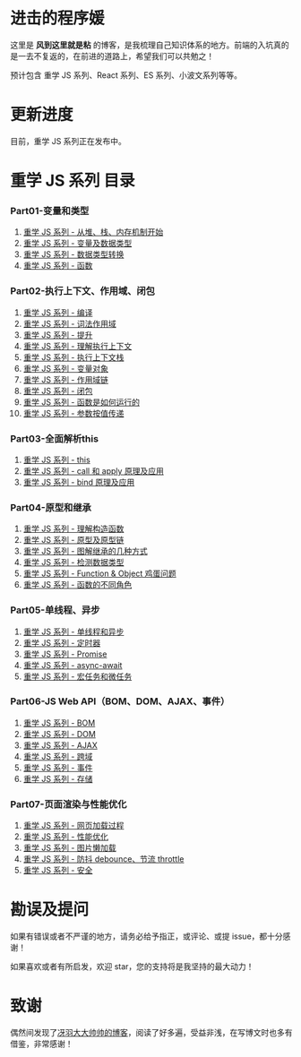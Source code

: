 # 进击的程序媛
这里是 **风到这里就是粘** 的博客，是我梳理自己知识体系的地方。前端的入坑真的是一去不复返的，在前进的道路上，希望我们可以共勉之！

预计包含 重学 JS 系列、React 系列、ES 系列、小波文系列等等。

# 更新进度
目前，重学 JS 系列正在发布中。

# 重学 JS 系列 目录
### Part01-变量和类型
1. [重学 JS 系列 - 从堆、栈、内存机制开始](https://github.com/okarin1/webfrontend-space/blob/master/articles/Part01-%E5%8F%98%E9%87%8F%E5%92%8C%E7%B1%BB%E5%9E%8B/01_%E4%BB%8E%E5%A0%86%E3%80%81%E6%A0%88%E3%80%81%E5%86%85%E5%AD%98%E6%9C%BA%E5%88%B6%E5%BC%80%E5%A7%8B.md)
2. [重学 JS 系列 - 变量及数据类型](https://github.com/okarin1/webfrontend-space/blob/master/articles/Part01-%E5%8F%98%E9%87%8F%E5%92%8C%E7%B1%BB%E5%9E%8B/02_%E5%8F%98%E9%87%8F%E5%8F%8A%E6%95%B0%E6%8D%AE%E7%B1%BB%E5%9E%8B.md)
3. [重学 JS 系列 - 数据类型转换](https://github.com/okarin1/webfrontend-space/blob/master/articles/Part01-%E5%8F%98%E9%87%8F%E5%92%8C%E7%B1%BB%E5%9E%8B/03_%E6%95%B0%E6%8D%AE%E7%B1%BB%E5%9E%8B%E8%BD%AC%E6%8D%A2.md)
4. [重学 JS 系列 - 函数](https://github.com/okarin1/webfrontend-space/blob/master/articles/Part01-%E5%8F%98%E9%87%8F%E5%92%8C%E7%B1%BB%E5%9E%8B/04_%E5%87%BD%E6%95%B0.md)

### Part02-执行上下文、作用域、闭包
1. [重学 JS 系列 - 编译](https://github.com/okarin1/webfrontend-space/blob/master/articles/Part02-%E6%89%A7%E8%A1%8C%E4%B8%8A%E4%B8%8B%E6%96%87%E3%80%81%E4%BD%9C%E7%94%A8%E5%9F%9F%E3%80%81%E9%97%AD%E5%8C%85/01_%E7%BC%96%E8%AF%91.md)
2. [重学 JS 系列 - 词法作用域](https://github.com/okarin1/webfrontend-space/blob/master/articles/Part02-%E6%89%A7%E8%A1%8C%E4%B8%8A%E4%B8%8B%E6%96%87%E3%80%81%E4%BD%9C%E7%94%A8%E5%9F%9F%E3%80%81%E9%97%AD%E5%8C%85/02_%E8%AF%8D%E6%B3%95%E4%BD%9C%E7%94%A8%E5%9F%9F.md)
3. [重学 JS 系列 - 提升](https://github.com/okarin1/webfrontend-space/blob/master/articles/Part02-%E6%89%A7%E8%A1%8C%E4%B8%8A%E4%B8%8B%E6%96%87%E3%80%81%E4%BD%9C%E7%94%A8%E5%9F%9F%E3%80%81%E9%97%AD%E5%8C%85/03_%E6%8F%90%E5%8D%87.md)
4. [重学 JS 系列 - 理解执行上下文](https://github.com/okarin1/webfrontend-space/blob/master/articles/Part02-%E6%89%A7%E8%A1%8C%E4%B8%8A%E4%B8%8B%E6%96%87%E3%80%81%E4%BD%9C%E7%94%A8%E5%9F%9F%E3%80%81%E9%97%AD%E5%8C%85/04_%E7%90%86%E8%A7%A3%E6%89%A7%E8%A1%8C%E4%B8%8A%E4%B8%8B%E6%96%87.md)
5. [重学 JS 系列 - 执行上下文栈](https://github.com/okarin1/webfrontend-space/blob/master/articles/Part02-%E6%89%A7%E8%A1%8C%E4%B8%8A%E4%B8%8B%E6%96%87%E3%80%81%E4%BD%9C%E7%94%A8%E5%9F%9F%E3%80%81%E9%97%AD%E5%8C%85/05_%E6%89%A7%E8%A1%8C%E4%B8%8A%E4%B8%8B%E6%96%87%E6%A0%88.md)
6. [重学 JS 系列 - 变量对象](https://github.com/okarin1/webfrontend-space/blob/master/articles/Part02-%E6%89%A7%E8%A1%8C%E4%B8%8A%E4%B8%8B%E6%96%87%E3%80%81%E4%BD%9C%E7%94%A8%E5%9F%9F%E3%80%81%E9%97%AD%E5%8C%85/06_%E5%8F%98%E9%87%8F%E5%AF%B9%E8%B1%A1.md)
7. [重学 JS 系列 - 作用域链](https://github.com/okarin1/webfrontend-space/blob/master/articles/Part02-%E6%89%A7%E8%A1%8C%E4%B8%8A%E4%B8%8B%E6%96%87%E3%80%81%E4%BD%9C%E7%94%A8%E5%9F%9F%E3%80%81%E9%97%AD%E5%8C%85/07_%E4%BD%9C%E7%94%A8%E5%9F%9F%E9%93%BE.md)
8. [重学 JS 系列 - 闭包](https://github.com/okarin1/webfrontend-space/blob/master/articles/Part02-%E6%89%A7%E8%A1%8C%E4%B8%8A%E4%B8%8B%E6%96%87%E3%80%81%E4%BD%9C%E7%94%A8%E5%9F%9F%E3%80%81%E9%97%AD%E5%8C%85/08_%E9%97%AD%E5%8C%85.md)
10. [重学 JS 系列 - 函数是如何运行的](https://github.com/okarin1/webfrontend-space/blob/master/articles/Part02-%E6%89%A7%E8%A1%8C%E4%B8%8A%E4%B8%8B%E6%96%87%E3%80%81%E4%BD%9C%E7%94%A8%E5%9F%9F%E3%80%81%E9%97%AD%E5%8C%85/09_%E5%87%BD%E6%95%B0%E6%98%AF%E5%A6%82%E4%BD%95%E8%BF%90%E8%A1%8C%E7%9A%84.md)
11. [重学 JS 系列 - 参数按值传递](https://github.com/okarin1/webfrontend-space/blob/master/articles/Part02-%E6%89%A7%E8%A1%8C%E4%B8%8A%E4%B8%8B%E6%96%87%E3%80%81%E4%BD%9C%E7%94%A8%E5%9F%9F%E3%80%81%E9%97%AD%E5%8C%85/10_%E5%8F%82%E6%95%B0%E6%8C%89%E5%80%BC%E4%BC%A0%E9%80%92.md)
### Part03-全面解析this
1. [重学 JS 系列 - this](https://github.com/okarin1/webfrontend-space/blob/master/articles/Part03-%E5%85%A8%E9%9D%A2%E8%A7%A3%E6%9E%90this/01_this.md)
2. [重学 JS 系列 - call 和 apply 原理及应用](https://github.com/okarin1/webfrontend-space/blob/master/articles/Part03-%E5%85%A8%E9%9D%A2%E8%A7%A3%E6%9E%90this/02_call%20%E5%92%8C%20apply%20%E5%8E%9F%E7%90%86%E5%8F%8A%E5%BA%94%E7%94%A8.md)
3. [重学 JS 系列 - bind 原理及应用](https://github.com/okarin1/webfrontend-space/blob/master/articles/Part03-%E5%85%A8%E9%9D%A2%E8%A7%A3%E6%9E%90this/03_bind%20%E5%8E%9F%E7%90%86%E5%8F%8A%E5%BA%94%E7%94%A8.md)
### Part04-原型和继承
1. [重学 JS 系列 - 理解构造函数](https://github.com/okarin1/webfrontend-space/blob/master/articles/Part04-%E5%8E%9F%E5%9E%8B%E5%92%8C%E7%BB%A7%E6%89%BF/01_%E7%90%86%E8%A7%A3%E6%9E%84%E9%80%A0%E5%87%BD%E6%95%B0.md)
2. [重学 JS 系列 - 原型及原型链](https://github.com/okarin1/webfrontend-space/blob/master/articles/Part04-%E5%8E%9F%E5%9E%8B%E5%92%8C%E7%BB%A7%E6%89%BF/02_%E5%8E%9F%E5%9E%8B%E5%8F%8A%E5%8E%9F%E5%9E%8B%E9%93%BE.md)
3. [重学 JS 系列 - 图解继承的几种方式](https://github.com/okarin1/webfrontend-space/blob/master/articles/Part04-%E5%8E%9F%E5%9E%8B%E5%92%8C%E7%BB%A7%E6%89%BF/03_%E5%9B%BE%E8%A7%A3%E7%BB%A7%E6%89%BF%E7%9A%84%E5%87%A0%E7%A7%8D%E6%96%B9%E5%BC%8F.md)
4. [重学 JS 系列 - 检测数据类型](https://github.com/okarin1/webfrontend-space/blob/master/articles/Part04-%E5%8E%9F%E5%9E%8B%E5%92%8C%E7%BB%A7%E6%89%BF/03_%E6%A3%80%E6%B5%8B%E6%95%B0%E6%8D%AE%E7%B1%BB%E5%9E%8B.md)
5. [重学 JS 系列 - Function & Object 鸡蛋问题](https://github.com/okarin1/webfrontend-space/blob/master/articles/Part04-%E5%8E%9F%E5%9E%8B%E5%92%8C%E7%BB%A7%E6%89%BF/04_Function%20%26%20Object%20%E9%B8%A1%E8%9B%8B%E9%97%AE%E9%A2%98.md)
6. [重学 JS 系列 - 函数的不同角色](https://github.com/okarin1/webfrontend-space/blob/master/articles/Part04-%E5%8E%9F%E5%9E%8B%E5%92%8C%E7%BB%A7%E6%89%BF/05_%E5%87%BD%E6%95%B0%E7%9A%84%E4%B8%8D%E5%90%8C%E8%A7%92%E8%89%B2.md)

### Part05-单线程、异步
1. [重学 JS 系列 - 单线程和异步](https://github.com/okarin1/webfrontend-space/blob/master/articles/Part05-%E5%8D%95%E7%BA%BF%E7%A8%8B%E3%80%81%E5%BC%82%E6%AD%A5/01_%E5%8D%95%E7%BA%BF%E7%A8%8B%E5%92%8C%E5%BC%82%E6%AD%A5.md)
2. [重学 JS 系列 - 定时器](https://github.com/okarin1/webfrontend-space/blob/master/articles/Part05-%E5%8D%95%E7%BA%BF%E7%A8%8B%E3%80%81%E5%BC%82%E6%AD%A5/02_%E5%AE%9A%E6%97%B6%E5%99%A8.md)
3. [重学 JS 系列 - Promise](https://github.com/okarin1/webfrontend-space/blob/master/articles/Part05-%E5%8D%95%E7%BA%BF%E7%A8%8B%E3%80%81%E5%BC%82%E6%AD%A5/02_Promise.md)
4. [重学 JS 系列 - async-await](https://github.com/okarin1/webfrontend-space/blob/master/articles/Part05-%E5%8D%95%E7%BA%BF%E7%A8%8B%E3%80%81%E5%BC%82%E6%AD%A5/03_async-await.md)
5. [重学 JS 系列 - 宏任务和微任务](https://github.com/okarin1/webfrontend-space/blob/master/articles/Part05-%E5%8D%95%E7%BA%BF%E7%A8%8B%E3%80%81%E5%BC%82%E6%AD%A5/04_%E5%AE%8F%E4%BB%BB%E5%8A%A1%E3%80%81%E5%BE%AE%E4%BB%BB%E5%8A%A1.md)

### Part06-JS Web API（BOM、DOM、AJAX、事件）
1. [重学 JS 系列 - BOM](https://github.com/okarin1/webfrontend-space/blob/master/articles/Part06-JS%20Web%20API%EF%BC%88BOM%E3%80%81DOM%E3%80%81AJAX%E3%80%81%E4%BA%8B%E4%BB%B6%EF%BC%89/01_BOM.md)
2. [重学 JS 系列 - DOM](https://github.com/okarin1/webfrontend-space/blob/master/articles/Part06-JS%20Web%20API%EF%BC%88BOM%E3%80%81DOM%E3%80%81AJAX%E3%80%81%E4%BA%8B%E4%BB%B6%EF%BC%89/02_DOM.md)
3. [重学 JS 系列 - AJAX](https://github.com/okarin1/webfrontend-space/blob/master/articles/Part06-JS%20Web%20API%EF%BC%88BOM%E3%80%81DOM%E3%80%81AJAX%E3%80%81%E4%BA%8B%E4%BB%B6%EF%BC%89/03_AJAX.md)
4. [重学 JS 系列 - 跨域](https://github.com/okarin1/webfrontend-space/blob/master/articles/Part06-JS%20Web%20API%EF%BC%88BOM%E3%80%81DOM%E3%80%81AJAX%E3%80%81%E4%BA%8B%E4%BB%B6%EF%BC%89/04_%E8%B7%A8%E5%9F%9F.md)
5. [重学 JS 系列 - 事件](https://github.com/okarin1/webfrontend-space/blob/master/articles/Part06-JS%20Web%20API%EF%BC%88BOM%E3%80%81DOM%E3%80%81AJAX%E3%80%81%E4%BA%8B%E4%BB%B6%EF%BC%89/05_%E4%BA%8B%E4%BB%B6.md)
6. [重学 JS 系列 - 存储](https://github.com/okarin1/webfrontend-space/blob/master/articles/Part06-JS%20Web%20API%EF%BC%88BOM%E3%80%81DOM%E3%80%81AJAX%E3%80%81%E4%BA%8B%E4%BB%B6%EF%BC%89/06_%E5%AD%98%E5%82%A8.md)

### Part07-页面渲染与性能优化
1. [重学 JS 系列 - 网页加载过程](https://github.com/okarin1/webfrontend-space/blob/master/articles/Part07-%E9%A1%B5%E9%9D%A2%E6%B8%B2%E6%9F%93%E4%B8%8E%E6%80%A7%E8%83%BD%E4%BC%98%E5%8C%96/01_%E7%BD%91%E9%A1%B5%E5%8A%A0%E8%BD%BD%E8%BF%87%E7%A8%8B.md)
2. [重学 JS 系列 - 性能优化](https://github.com/okarin1/webfrontend-space/blob/master/articles/Part07-%E9%A1%B5%E9%9D%A2%E6%B8%B2%E6%9F%93%E4%B8%8E%E6%80%A7%E8%83%BD%E4%BC%98%E5%8C%96/02_%E6%80%A7%E8%83%BD%E4%BC%98%E5%8C%96.md)
3. [重学 JS 系列 - 图片懒加载](https://github.com/okarin1/webfrontend-space/blob/master/articles/Part07-%E9%A1%B5%E9%9D%A2%E6%B8%B2%E6%9F%93%E4%B8%8E%E6%80%A7%E8%83%BD%E4%BC%98%E5%8C%96/03_%E5%9B%BE%E7%89%87%E6%87%92%E5%8A%A0%E8%BD%BD.md)
4. [重学 JS 系列 - 防抖 debounce、节流 throttle](https://github.com/okarin1/webfrontend-space/blob/master/articles/Part07-%E9%A1%B5%E9%9D%A2%E6%B8%B2%E6%9F%93%E4%B8%8E%E6%80%A7%E8%83%BD%E4%BC%98%E5%8C%96/04_%E9%98%B2%E6%8A%96%20debounce%E3%80%81%E8%8A%82%E6%B5%81%20throttle.md)
5. [重学 JS 系列 - 安全](https://github.com/okarin1/webfrontend-space/blob/master/articles/Part07-%E9%A1%B5%E9%9D%A2%E6%B8%B2%E6%9F%93%E4%B8%8E%E6%80%A7%E8%83%BD%E4%BC%98%E5%8C%96/05_%E5%AE%89%E5%85%A8.md)



# 勘误及提问
如果有错误或者不严谨的地方，请务必给予指正，或评论、或提 issue，都十分感谢！

如果喜欢或者有所启发，欢迎 star，您的支持将是我坚持的最大动力！


# 致谢
偶然间发现了[冴羽大大帅帅的博客](https://github.com/mqyqingfeng/Blog)，阅读了好多遍，受益非浅，在写博文时也多有借鉴，非常感谢！
